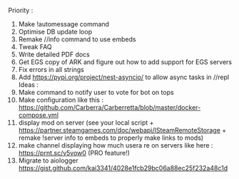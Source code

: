 Priority :
1) Make !automessage command
2) Optimise DB update loop 
3) Remake //info command to use embeds
4) Tweak FAQ
5) Write detailed PDF docs
6) Get EGS copy of ARK and figure out how to add support for EGS servers
7) Fix errors in all strings
8) Add https://pypi.org/project/nest-asyncio/ to allow async tasks in //repl
Ideas :
1) Make command to notify user to vote for bot on tops
3) Make configuration like this : https://github.com/Carberra/Carberretta/blob/master/docker-compose.yml
3) display mod on server (see your local script + https://partner.steamgames.com/doc/webapi/ISteamRemoteStorage + remake !server info to embeds to properly make links to mods)
4) make channel displaying how much usera re on servers like here : https://prnt.sc/v5vow0 (PRO feature!)
6) Migrate to aiologger https://gist.github.com/kai3341/4028e1fcb29bc06a88ec25f232a48c1d 

